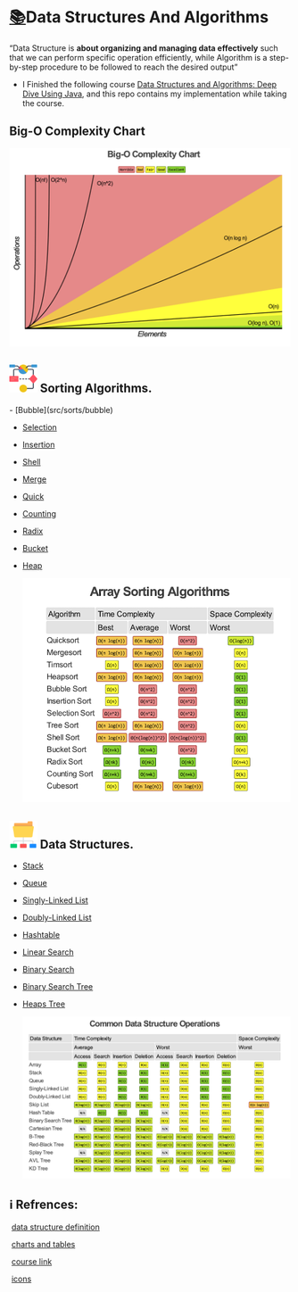 # [:books:]()Data Structures And Algorithms

“Data Structure is **about organizing and managing data effectively** such that we can perform specific operation efficiently, while Algorithm is a step-by-step procedure to be followed to reach the desired output”

* I Finished the following course [Data Structures and Algorithms: Deep Dive Using  Java](https://www.udemy.com/course/data-structures-and-algorithms-deep-dive-using-java/), and this repo contains my implementation while taking the course.

## Big-O Complexity Chart

![](assets/BigOComplexityChart.png)



<h2><a href="src/sorts" style="text-decoration:none">
<img src="./assets/Algorithm.png" width="50" height="50"> Sorting Algorithms.
</a></h2>
- [Bubble](src/sorts/bubble)

- [Selection](src/sorts/selection)

- [Insertion](src/sorts/insertion)

- [Shell](src/sorts/shell)

- [Merge](src/sorts/merge)

- [Quick](src/sorts/quick)

- [Counting](src/sorts/counting)

- [Radix](src/sorts/radix)

- [Bucket](src/sorts/bucket)

- [Heap](src/sorts/heap)

  ![](assets/ArraySortingAlgorithms.png)

<h2><a href="src/sorts" style="text-decoration:none">
<img src="assets/Tree.png" width="50" height="50"> Data Structures.
</a></h2>

- [Stack](src/stacks)

- [Queue](src/queue)

- [Singly-Linked List](src/lists/linkedlists/singly)

- [Doubly-Linked List](src/lists/linkedlists/doubly)

- [Hashtable](src/lists/linkedlists)

- [Linear Search](src/search/linear)

- [Binary Search](src/search/binary)

- [Binary Search Tree](src/trees/binary/search)

- [Heaps Tree](src/trees/heaps)

  ![](assets/CommonDataStructureOperations.png)

## ℹ️ Refrences:

​	[data structure definition](https://medium.com/swlh/differences-between-data-structures-and-algorithms-eed2c1872cfc)

​	[charts and tables](http://bigocheatsheet.com)

​	[course link](https://www.udemy.com/course/data-structures-and-algorithms-deep-dive-using-java/)

​	[icons](http://flaticon.com)


